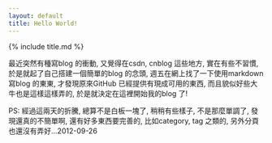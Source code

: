 ```yaml
---
layout: default
title: Hello World!
---
```


{% include title.md %}

最近突然有種寫blog 的衝動, 又覺得在csdn, cnblog 這些地方, 實在有些不習慣, 於是就起了自己搭建一個簡單的blog 的念頭, 週五在網上找了一下使用markdown 寫blog 的東東, 才發現原來GitHub 已經提供有現成可用的東西, 而且貌似好些大牛也是這樣這樣弄的, 於是就決定在這裡開始我的blog 了!

PS: 經過這兩天的折騰, 總算不是白板一塊了, 稍稍有些樣子, 不是那麼單調了, 發現還真的不簡單啊, 還有好多東西要完善的, 比如category, tag 之類的, 另外分頁也還沒有弄好...2012-09-26